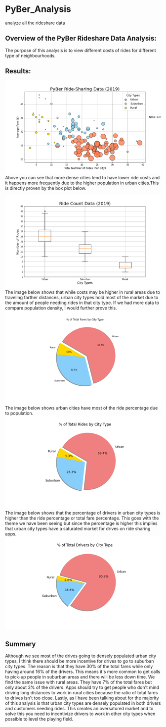 # PyBer_Analysis
analyze all the rideshare data
## Overview of the PyBer Rideshare Data Analysis:
The purpose of this analysis is to view different costs of rides for different type of neighbourhoods.
## Results:
![alt text](https://github.com/kajev/PyBer_Analysis/blob/main/analysis/Fig1.png)
Above you can see that more dense cities tend to have lower ride costs and it happens more frequently due to the higher population in urban cities.This is directly proven by the box plot below.

![alt text](https://github.com/kajev/PyBer_Analysis/blob/main/analysis/Fig2.png)
The image below shows that while costs may be higher in rural areas due to traveling farther distances, urban city types hold most of the market due to the amount of people needing rides in that city type. If we had more data to compare population density, I would further prove this.
![alt text](https://github.com/kajev/PyBer_Analysis/blob/main/analysis/Fig5.png)
The image below shows urban cities have most of the ride percentage due to population.
![alt text](https://github.com/kajev/PyBer_Analysis/blob/main/analysis/Fig6.png)
The image below shows that the percentage of drivers in urban city types is higher than the ride percentage or total fare percentage. This goes with the theme we have been seeing but since the percentage is higher this implies that urban city types have a saturated market for drives on ride sharing apps.
![alt text](https://github.com/kajev/PyBer_Analysis/blob/main/analysis/Fig7.png)
## Summary
Although we see most of the drives going to densely populated urban city types, I think there should be more incentive for drives to go to suburban city types. The reason is that they have 30% of the total fares while only having around 16% of the drivers. This means it's more common to get calls to pick-up people in suburban areas and there will be less down time.
We find the same issue with rural areas. They have 7% of the total fares but only about 3% of the drivers. Apps should try to get people who don't mind driving long distances to work in rural cities because the ratio of total fares to drives isn't too close.
Lastly, as I have been talking about for the majority of this analysis is that urban city types are densely populated in both drivers and customers needing rides. This creates an oversatured market and to solve this you need to incentivize drivers to work in other city types when possible to level the playing field.

